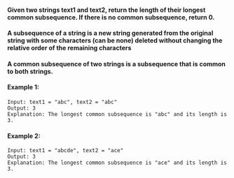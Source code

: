 #### Given two strings text1 and text2, return the length of their longest common subsequence. If there is no common subsequence, return 0.

#### A subsequence of a string is a new string generated from the original string with some characters (can be none) deleted without changing the relative order of the remaining characters
#### A common subsequence of two strings is a subsequence that is common to both strings.

#### Example 1:
```
Input: text1 = "abc", text2 = "abc"
Output: 3
Explanation: The longest common subsequence is "abc" and its length is 3.
```

#### Example 2:
```
Input: text1 = "abcde", text2 = "ace" 
Output: 3  
Explanation: The longest common subsequence is "ace" and its length is 3.
```
